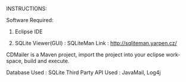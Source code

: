 INSTRUCTIONS:

Software Required:

1. Eclipse IDE

2. SQLite Viewer(GUI) : SQLiteMan 
   Link : http://sqliteman.yarpen.cz/

CDMailer is a Maven project, import the project into your eclipse work-space, build and execute.

Database Used        : SQLite
Third Party API Used : JavaMail, Log4j